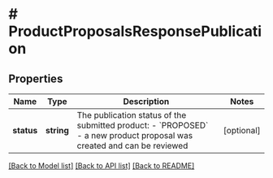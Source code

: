 # # ProductProposalsResponsePublication

## Properties

Name | Type | Description | Notes
------------ | ------------- | ------------- | -------------
**status** | **string** | The publication status of the submitted product:  - &#x60;PROPOSED&#x60; - a new product proposal was created and can be reviewed | [optional]

[[Back to Model list]](../../README.md#models) [[Back to API list]](../../README.md#endpoints) [[Back to README]](../../README.md)
